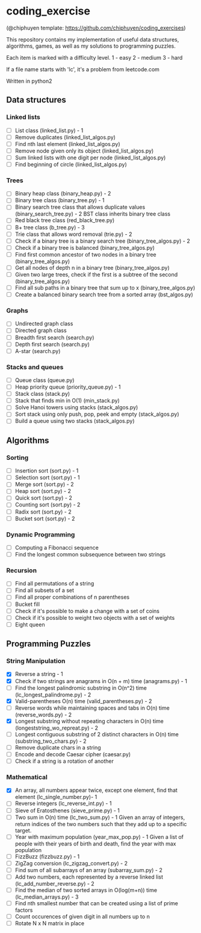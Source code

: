 # coding_exercise
(@chiphuyen template: https://github.com/chiphuyen/coding_exercises)

This repository contains my implementation of useful data structures, algorithms, 
games, as well as my solutions to programming puzzles. 

Each item is marked with a difficulty level.
1 - easy
2 - medium
3 - hard

If a file name starts with 'lc', it's a problem from leetcode.com

Written in python2

Data structures
---------------

### Linked lists

- [ ] List class (linked_list.py) - 1
- [ ] Remove duplicates (linked_list_algos.py)
- [ ] Find nth last element (linked_list_algos.py)
- [ ] Remove node given only its object (linked_list_algos.py)
- [ ] Sum linked lists with one digit per node (linked_list_algos.py)
- [ ] Find beginning of circle (linked_list_algos.py)

### Trees

- [ ] Binary heap class (binary_heap.py) - 2
- [ ] Binary tree class (binary_tree.py) - 1
- [ ] Binary search tree class that allows duplicate values (binary_search_tree.py) - 2
      BST class inherits binary tree class
- [ ] Red black tree class (red_black_tree.py)
- [ ] B+ tree class (b_tree.py) - 3
- [ ] Trie class that allows word removal (trie.py) - 2
- [ ] Check if a binary tree is a binary search tree (binary_tree_algos.py) - 2
- [ ] Check if a binary tree is balanced (binary_tree_algos.py)
- [ ] Find first common ancestor of two nodes in a binary tree (binary_tree_algos.py)
- [ ] Get all nodes of depth n in a binary tree (binary_tree_algos.py)
- [ ] Given two large trees, check if the first is a subtree of the second (binary_tree_algos.py)
- [ ] Find all sub paths in a binary tree that sum up to x (binary_tree_algos.py)
- [ ] Create a balanced binary search tree from a sorted array (bst_algos.py)

### Graphs

- [ ] Undirected graph class
- [ ] Directed graph class
- [ ] Breadth first search (search.py)
- [ ] Depth first search (search.py)
- [ ] A-star (search.py)

### Stacks and queues

- [ ] Queue class (queue.py)
- [ ] Heap priority queue (priority_queue.py) - 1
- [ ] Stack class (stack.py)
- [ ] Stack that finds min in O(1) (min_stack.py)
- [ ] Solve Hanoi towers using stacks (stack_algos.py)
- [ ] Sort stack using only push, pop, peek and empty (stack_algos.py)
- [ ] Build a queue using two stacks (stack_algos.py)

Algorithms
----------

### Sorting
- [ ] Insertion sort (sort.py) - 1
- [ ] Selection sort (sort.py) - 1
- [ ] Merge sort (sort.py) - 2
- [ ] Heap sort (sort.py) - 2
- [ ] Quick sort (sort.py) - 2
- [ ] Counting sort (sort.py) - 2
- [ ] Radix sort (sort.py) - 2
- [ ] Bucket sort (sort.py) - 2

### Dynamic Programming
- [ ] Computing a Fibonacci sequence
- [ ] Find the longest common subsequence between two strings

### Recursion

- [ ] Find all permutations of a string
- [ ] Find all subsets of a set
- [ ] Find all proper combinations of n parentheses
- [ ] Bucket fill
- [ ] Check if it's possible to make a change with a set of coins
- [ ] Check if it's possible to weight two objects with a set of weights
- [ ] Eight queen

Programming Puzzles
-------------------

### String Manipulation
- [x] Reverse a string - 1
- [x] Check if two strings are anagrams in O(n + m) time (anagrams.py) - 1
- [ ] Find the longest palindromic substring in O(n^2) time (lc_longest_palindrome.py) - 2
- [x] Valid-parentheses O(n) time (valid_parentheses.py) - 2
- [ ] Reverse words while maintaining spaces and tabs in O(n) time (reverse_words.py) - 2
- [x] Longest substring without repeating characters in O(n) time (longeststring_wo_repreat.py) - 2
- [ ] Longest contiguous substring of 2 distinct characters in O(n) time (substring_two_chars.py) - 2
- [ ] Remove duplicate chars in a string
- [ ] Encode and decode Caesar cipher (caesar.py)
- [ ] Check if a string is a rotation of another

### Mathematical
- [x] An array, all numbers appear twice, except one element, find that element (lc_single_number.py)- 1
- [ ] Reverse integers (lc_reverse_int.py) - 1
- [ ] Sieve of Eratosthenes (sieve_prime.py) - 1
- [ ] Two sum in O(n) time (lc_two_sum.py) - 1
      Given an array of integers, return indices of the two numbers 
      such that they add up to a specific target.
- [ ] Year with maximum population (year_max_pop.py) - 1
      Given a list of people with their years of birth and death, 
      find the year with max population
- [ ] FizzBuzz (fizzbuzz.py) - 1
- [ ] ZigZag conversion (lc_zigzag_convert.py) - 2
- [ ] Find sum of all subarrays of an array (subarray_sum.py) - 2
- [ ] Add two numbers, each represented by a reverse linked list (lc_add_number_reverse.py) - 2
- [ ] Find the median of two sorted arrays in O(log(m+n)) time (lc_median_arrays.py) - 3
- [ ] Find nth smallest number that can be created using a list of prime factors
- [ ] Count occurences of given digit in all numbers up to n
- [ ] Rotate N x N matrix in place